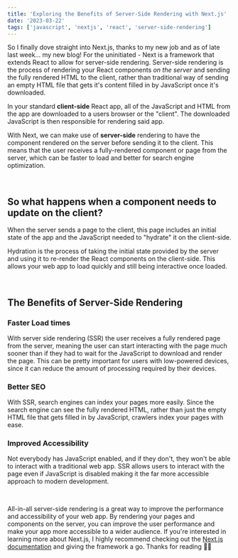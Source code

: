 ```yaml
---
title: 'Exploring the Benefits of Server-Side Rendering with Next.js'
date: '2023-03-22'
tags: ['javascript', 'nextjs', 'react', 'server-side-rendering']
---
```


So I finally dove straight into Next.js, thanks to my new job and as of late last week... my new blog! For the uninitiated - Next is a framework that extends React to allow for server-side rendering. Server-side rendering is the process of rendering your React components _on the server_ and sending the fully rendered HTML to the client, rather than traditional way of sending an empty HTML file that gets it's content filled in by JavaScript once it's downloaded.

In your standard <b>client-side</b> React app, all of the JavaScript and HTML from the app are downloaded to a users browser or the "client". The downloaded JavaScript is then responsible for rendering said app.

With Next, we can make use of <b>server-side</b> rendering to have the component rendered on the server before sending it to the client. This means that the user receives a fully-rendered component or page from the server, which can be faster to load and better for search engine optimization.

</br>

## So what happens when a component needs to update on the client? 
When the server sends a page to the client, this page includes an initial state of the app and the JavaScript needed to "hydrate" it on the client-side.

Hydration is the process of taking the initial state provided by the server and using it to re-render the React components on the client-side. This allows your web app to load quickly and still being interactive once loaded.

</br>

## The Benefits of Server-Side Rendering


### Faster Load times

With server side rendering (SSR) the user receives a fully rendered page from the server, meaning the user can start interacting with the page much sooner than if they had to wait for the JavaScript to download and render the page. This can be pretty important for users with low-powered devices, since it can reduce the amount of processing required by their devices.

### Better SEO

With SSR, search engines can index your pages more easily. Since the search engine can see the fully rendered HTML, rather than just the empty HTML file that gets filled in by JavaScript, crawlers index your pages with ease.

### Improved Accessibility

Not everybody has JavaScript enabled, and if they don't, they won't be able to interact with a traditional web app. SSR allows users to interact with the page even if JavaScript is disabled making it the far more accessible approach to modern development.

</br>

All-in-all server-side rendering is a great way to improve the performance and accessibility of your web app. By rendering your pages and components on the server, you can improve the user performance and make your app more accessible to a wider audience. If you're interested in learning more about Next.js, I highly recommend checking out the [Next.js documentation](https://nextjs.org/docs/getting-started) and giving the framework a go. Thanks for reading ✌🏼




